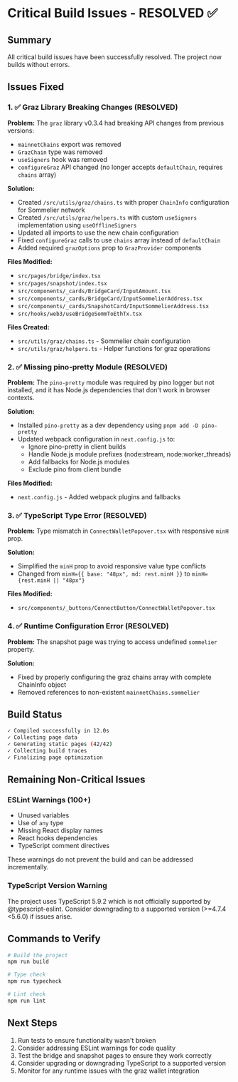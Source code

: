 # Critical Build Issues - RESOLVED ✅

## Summary
All critical build issues have been successfully resolved. The project now builds without errors.

## Issues Fixed

### 1. ✅ Graz Library Breaking Changes (RESOLVED)
**Problem:** The `graz` library v0.3.4 had breaking API changes from previous versions:
- `mainnetChains` export was removed
- `GrazChain` type was removed
- `useSigners` hook was removed
- `configureGraz` API changed (no longer accepts `defaultChain`, requires `chains` array)

**Solution:**
- Created `/src/utils/graz/chains.ts` with proper `ChainInfo` configuration for Sommelier network
- Created `/src/utils/graz/helpers.ts` with custom `useSigners` implementation using `useOfflineSigners`
- Updated all imports to use the new chain configuration
- Fixed `configureGraz` calls to use `chains` array instead of `defaultChain`
- Added required `grazOptions` prop to `GrazProvider` components

**Files Modified:**
- `src/pages/bridge/index.tsx`
- `src/pages/snapshot/index.tsx`
- `src/components/_cards/BridgeCard/InputAmount.tsx`
- `src/components/_cards/BridgeCard/InputSommelierAddress.tsx`
- `src/components/_cards/SnapshotCard/InputSommelierAddress.tsx`
- `src/hooks/web3/useBridgeSommToEthTx.tsx`

**Files Created:**
- `src/utils/graz/chains.ts` - Sommelier chain configuration
- `src/utils/graz/helpers.ts` - Helper functions for graz operations

### 2. ✅ Missing pino-pretty Module (RESOLVED)
**Problem:** The `pino-pretty` module was required by pino logger but not installed, and it has Node.js dependencies that don't work in browser contexts.

**Solution:**
- Installed `pino-pretty` as a dev dependency using `pnpm add -D pino-pretty`
- Updated webpack configuration in `next.config.js` to:
  - Ignore pino-pretty in client builds
  - Handle Node.js module prefixes (node:stream, node:worker_threads)
  - Add fallbacks for Node.js modules
  - Exclude pino from client bundle

**Files Modified:**
- `next.config.js` - Added webpack plugins and fallbacks

### 3. ✅ TypeScript Type Error (RESOLVED)
**Problem:** Type mismatch in `ConnectWalletPopover.tsx` with responsive `minH` prop.

**Solution:**
- Simplified the `minH` prop to avoid responsive value type conflicts
- Changed from `minH={{ base: "48px", md: rest.minH }}` to `minH={rest.minH || "48px"}`

**Files Modified:**
- `src/components/_buttons/ConnectButton/ConnectWalletPopover.tsx`

### 4. ✅ Runtime Configuration Error (RESOLVED)
**Problem:** The snapshot page was trying to access undefined `sommelier` property.

**Solution:**
- Fixed by properly configuring the graz chains array with complete ChainInfo object
- Removed references to non-existent `mainnetChains.sommelier`

## Build Status

```bash
✓ Compiled successfully in 12.0s
✓ Collecting page data
✓ Generating static pages (42/42)
✓ Collecting build traces
✓ Finalizing page optimization
```

## Remaining Non-Critical Issues

### ESLint Warnings (100+)
- Unused variables
- Use of `any` type
- Missing React display names
- React hooks dependencies
- TypeScript comment directives

These warnings do not prevent the build and can be addressed incrementally.

### TypeScript Version Warning
The project uses TypeScript 5.9.2 which is not officially supported by @typescript-eslint. Consider downgrading to a supported version (>=4.7.4 <5.6.0) if issues arise.

## Commands to Verify

```bash
# Build the project
npm run build

# Type check
npm run typecheck

# Lint check
npm run lint
```

## Next Steps

1. Run tests to ensure functionality wasn't broken
2. Consider addressing ESLint warnings for code quality
3. Test the bridge and snapshot pages to ensure they work correctly
4. Consider upgrading or downgrading TypeScript to a supported version
5. Monitor for any runtime issues with the graz wallet integration